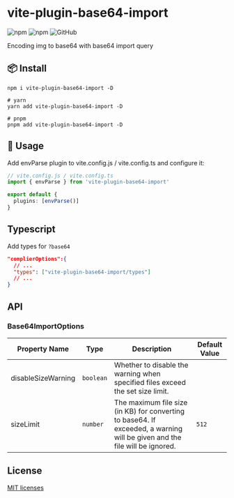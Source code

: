 # vite-plugin-base64-import

![npm](https://img.shields.io/npm/v/vite-plugin-base64-import?style=flat-square)
![npm](https://img.shields.io/npm/dm/vite-plugin-base64-import?style=flat-square)
![GitHub](https://img.shields.io/github/license/yue1123/vite-plugin-base64-import?style=flat-square)

Encoding img to base64 with base64 import query

## 📦 Install

```shell
npm i vite-plugin-base64-import -D

# yarn
yarn add vite-plugin-base64-import -D

# pnpm
pnpm add vite-plugin-base64-import -D
```

## 🦄 Usage

Add envParse plugin to vite.config.js / vite.config.ts and configure it:

```ts
// vite.config.js / vite.config.ts
import { envParse } from 'vite-plugin-base64-import'

export default {
  plugins: [envParse()]
}
```

## Typescript 

Add types for `?base64`
```json
"complierOptions":{
  // ...
  "types": ["vite-plugin-base64-import/types"]
  // ...
}

```

## API

### Base64ImportOptions

| Property Name      | Type      | Description                                                                                                                | Default Value |
| ------------------ | --------- | -------------------------------------------------------------------------------------------------------------------------- | ------------- |
| disableSizeWarning | `boolean` | Whether to disable the warning when specified files exceed the set size limit.                                             |               |
| sizeLimit          | `number`  | The maximum file size (in KB) for converting to base64. If exceeded, a warning will be given and the file will be ignored. | `512`         |

## License

[MIT licenses](https://opensource.org/licenses/MIT)
